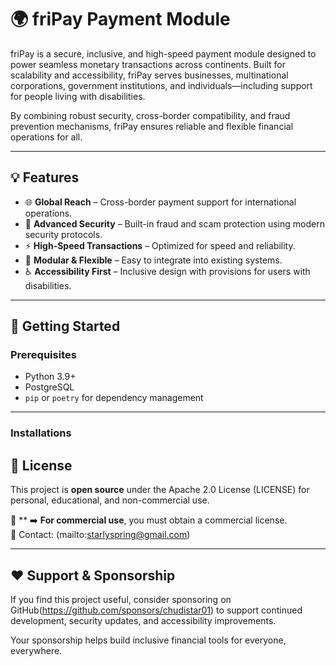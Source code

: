 # 🌍 friPay Payment Module

friPay is a secure, inclusive, and high-speed payment module designed to power seamless monetary transactions across continents. Built for scalability and accessibility, friPay serves businesses, multinational corporations, government institutions, and individuals—including support for people living with disabilities. 

By combining robust security, cross-border compatibility, and fraud prevention mechanisms, friPay ensures reliable and flexible financial operations for all.

---

## 💡 Features

- 🌐 **Global Reach** – Cross-border payment support for international operations.
- 🔐 **Advanced Security** – Built-in fraud and scam protection using modern security protocols.
- ⚡ **High-Speed Transactions** – Optimized for speed and reliability.
- 🧩 **Modular & Flexible** – Easy to integrate into existing systems.
- ♿ **Accessibility First** – Inclusive design with provisions for users with disabilities.

---

## 🚀 Getting Started

### Prerequisites

- Python 3.9+
- PostgreSQL
- `pip` or `poetry` for dependency management



---

### Installations

## 📜 License

This project is **open source** under the Apache 2.0 License (LICENSE) for personal, educational, and non-commercial use.



💼 ** ➡️ **For commercial use**, you must obtain a commercial license.  
📧 Contact: (mailto:starlyspring@gmail.com)

---



## ❤️ Support & Sponsorship

If you find this project useful, consider sponsoring  on GitHub(https://github.com/sponsors/chudistar01) to support continued development, security updates, and accessibility improvements.

Your sponsorship helps build inclusive financial tools for everyone, everywhere.

